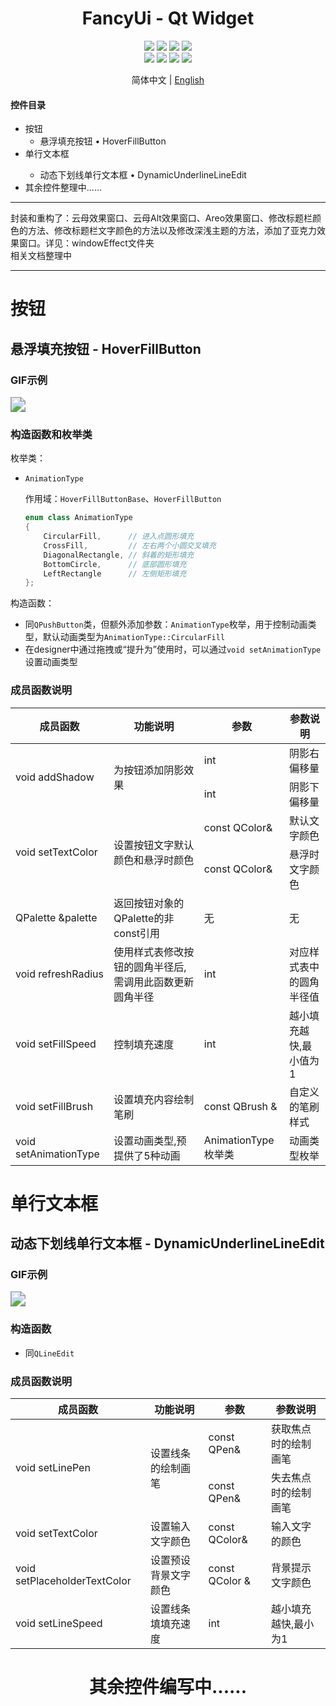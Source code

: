 <div align="center">
  <h1>FancyUi - Qt Widget</h1>
</div>


<div align="center">
  <img src="https://img.shields.io/github/stars/BFEMCC/Qt-widget-Fancy_UI?style=default&label=%E2%AD%90%EF%B8%8Fstars">
  <img src="https://img.shields.io/github/forks/BFEMCC/Qt-widget-Fancy_UI?style=default">
  <img src="https://img.shields.io/github/watchers/BFEMCC/Qt-widget-Fancy_UI?style=default">
  <img src="https://img.shields.io/badge/License-GPLv3-green?logoColor=63%2C%20185%2C%2017&label=License&labelColor=63%2C%20185%2C%2017&color=63%2C%20185%2C%2017">
</div>
<div align="center">
  <img src="https://img.shields.io/badge/Language-C++-rgb(243,75,125)">
  <img src="https://img.shields.io/badge/Language-Python-rgb(53,114,165)">
  <img src="https://img.shields.io/badge/Qt-QMake-rgb(158,106,3)">
  <img src="https://img.shields.io/badge/Qt-Qt%20Widget-63%2C%20185%2C%2017">
</div>

<p align="center">
 简体中文 | <a href="./README_EN.md">English</a>
</p>
<h4>
    控件目录
</h4>
<ul>
  <li>按钮
    <ul>
      <li>悬浮填充按钮 • HoverFillButton</li>
    </ul>
  </li>
  <li>单行文本框</li>
    <ul>
      <li>动态下划线单行文本框 • DynamicUnderlineLineEdit</li>
    </ul>
  <li>其余控件整理中......</li>
</ul>

<hr>
封装和重构了：云母效果窗口、云母Alt效果窗口、Areo效果窗口、修改标题栏颜色的方法、修改标题栏文字颜色的方法以及修改深浅主题的方法，添加了亚克力效果窗口。详见：windowEffect文件夹
<br>
相关文档整理中
<hr>


# 按钮

## 悬浮填充按钮 - HoverFillButton

### GIF示例

<img src="./GIF/HoverFillButton.gif" style="zoom:150%;" />

### 构造函数和枚举类

枚举类：

- `AnimationType` 

  作用域：`HoverFillButtonBase`、`HoverFillButton`

  ```c++
  enum class AnimationType
  {
      CircularFill,      // 进入点圆形填充
      CrossFill,         // 左右两个小圆交叉填充
      DiagonalRectangle, // 斜着的矩形填充
      BottomCircle,      // 底部圆形填充
      LeftRectangle      // 左侧矩形填充
  };
  ```

构造函数：

- 同`QPushButton`类，但额外添加参数：`AnimationType`枚举，用于控制动画类型，默认动画类型为`AnimationType::CircularFill`
- 在designer中通过拖拽或“提升为”使用时，可以通过`void setAnimationType`设置动画类型

### 成员函数说明

<table>
    <thead>
        <tr>
            <th>成员函数</th>
            <th>功能说明</th>
            <th>参数</th>
            <th>参数说明</th>
        </tr>
    </thead>
    <tbody>
        <tr>
            <td rowspan="2">void addShadow</td>
            <td rowspan="2">为按钮添加阴影效果</td>
            <td>int</td>
            <td>阴影右偏移量</td>
        </tr>
        <tr>
            <td>int</td>
            <td>阴影下偏移量</td>
        </tr>
        <tr>
            <td rowspan="2">void setTextColor</td>
            <td rowspan="2">设置按钮文字默认颜色和悬浮时颜色</td>
            <td>const QColor&</td>
            <td>默认文字颜色</td>
        </tr>
        <tr>
            <td>const QColor&</td>
            <td>悬浮时文字颜色</td>
        </tr>
        <tr>
            <td>QPalette &palette</td>
            <td>返回按钮对象的QPalette的非const引用</td>
            <td>无</td>
            <td>无</td>
        </tr>
        <tr>
            <td>void refreshRadius</td>
            <td>使用样式表修改按钮的圆角半径后,需调用此函数更新圆角半径</td>
            <td>int</td>
            <td>对应样式表中的圆角半径值</td>
        </tr>
        <tr>
            <td>void setFillSpeed</td>
            <td>控制填充速度</td>
            <td>int</td>
            <td>越小填充越快,最小值为1</td>
        </tr>
        <tr>
            <td>void setFillBrush</td>
            <td>设置填充内容绘制笔刷</td>
            <td>const QBrush &</td>
            <td>自定义的笔刷样式</td>
        </tr>
        <tr>
            <td>void setAnimationType</td>
            <td>设置动画类型,预提供了5种动画</td>
            <td>AnimationType枚举类</td>
            <td>动画类型枚举</td>
        </tr>
    </tbody>
    </table>

# 单行文本框

## 动态下划线单行文本框 - DynamicUnderlineLineEdit

### GIF示例

<img src="./GIF/DynamicUnderlineLineEdit.gif" style="zoom:150%;" />

### 构造函数

- 同`QLineEdit`

### 成员函数说明

<table>
    <thead>
        <tr>
            <th>成员函数</th>
            <th>功能说明</th>
            <th>参数</th>
            <th>参数说明</th>
        </tr>
    </thead>
    <tbody>
        <tr>
            <td rowspan="2">void setLinePen</td>
            <td rowspan="2">设置线条的绘制画笔</td>
            <td>const QPen&</td>
            <td>获取焦点时的绘制画笔</td>
        </tr>
        <tr>
            <td>const QPen&</td>
            <td>失去焦点时的绘制画笔</td>
        </tr>
        <tr>
            <td>void setTextColor</td>
            <td>设置输入文字颜色</td>
            <td>const QColor&</td>
            <td>输入文字的颜色</td>
        </tr>
        <tr>
            <td>void setPlaceholderTextColor</td>
            <td>设置预设背景文字颜色</td>
            <td>const QColor &</td>
            <td>背景提示文字颜色</td>
        </tr>
        <tr>
            <td>void setLineSpeed</td>
            <td>设置线条填填充速度</td>
            <td>int</td>
            <td>越小填充越快,最小为1</td>
        </tr>
    </tbody>
</table>



<div align="center">
  <h1>其余控件编写中......</h1>
</div>
